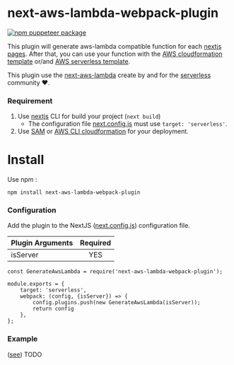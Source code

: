 # next-aws-lambda-webpack-plugin

[![npm puppeteer package](https://img.shields.io/npm/v/next-aws-lambda-webpack-plugin.svg)](https://www.npmjs.com/package/next-aws-lambda-webpack-plugin)

This plugin will generate aws-lambda compatible function for each [nextjs pages](https://nextjs.org/docs/basic-features/pages). 
After that, you can use your function with the [AWS cloudformation template](https://aws.amazon.com/cloudformation/resources/templates/) or/and [AWS serverless template](https://docs.aws.amazon.com/serverless-application-model/latest/developerguide/what-is-sam.html).

This plugin use the [next-aws-lambda](https://github.com/danielcondemarin/serverless-next.js/tree/master/packages/next-aws-lambda)
 create by and for the [serverless](https://serverless.com/) community :heart:.

### Requirement

1. Use [nextjs](https://nextjs.org/docs/getting-started) CLI for build your project (`next build`)
    * The configuration file [next.config.js](https://nextjs.org/docs/api-reference/next.config.js/build-target) must use `target: 'serverless'`.
2. Use [SAM](https://docs.aws.amazon.com/serverless-application-model/latest/developerguide/what-is-sam.html) or [AWS CLI cloudformation](https://docs.aws.amazon.com/cli/latest/reference/cloudformation/index.html) for your deployment. 

# Install

Use npm :
```
npm install next-aws-lambda-webpack-plugin
```

### Configuration

Add the plugin to the NextJS ([next.config.js](https://nextjs.org/docs/api-reference/next.config.js/build-target)) configuration file.

| Plugin Arguments    | Required      |
| ------------- |:-------------:|
| isServer      | YES           |

```
const GenerateAwsLambda = require('next-aws-lambda-webpack-plugin');

module.exports = {
    target: 'serverless',
    webpack: (config, {isServer}) => {
        config.plugins.push(new GenerateAwsLambda(isServer));
        return config
    },
};
```


### Example


([see](https://github.com/vincent-herlemont/next-aws-lambda-webpack-plugin/tree/master/example)) TODO
